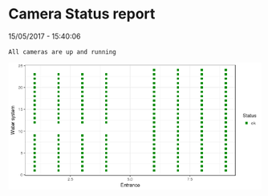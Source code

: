 Camera Status report
================
15/05/2017 - 15:40:06

    All cameras are up and running

![](camreport_files/figure-markdown_github/unnamed-chunk-2-1.png)
